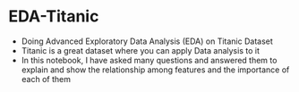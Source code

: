 # EDA-Titanic
- Doing Advanced Exploratory Data Analysis (EDA) on Titanic Dataset
- Titanic is a great dataset where you can apply Data analysis to it 
- In this notebook, I have asked many questions and answered them to explain and show the relationship among features and the importance of each of them 
